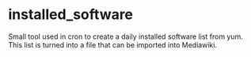 installed_software
==================

Small tool used in cron to create a daily installed software list from yum.
This list is turned into a file that can be imported into Mediawiki.



